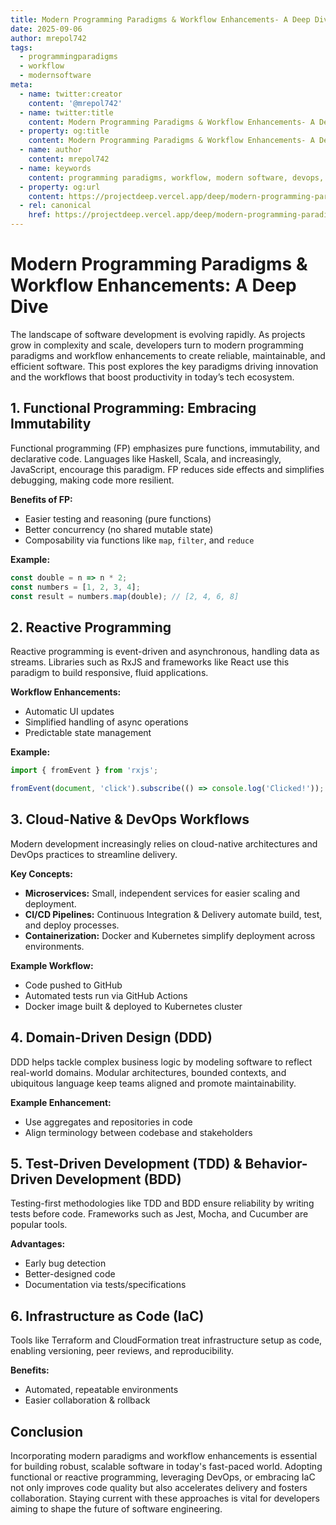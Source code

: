 ```yaml
---
title: Modern Programming Paradigms & Workflow Enhancements- A Deep Dive
date: 2025-09-06
author: mrepol742
tags:
  - programmingparadigms
  - workflow
  - modernsoftware
meta:
  - name: twitter:creator
    content: '@mrepol742'
  - name: twitter:title
    content: Modern Programming Paradigms & Workflow Enhancements- A Deep Dive
  - property: og:title
    content: Modern Programming Paradigms & Workflow Enhancements- A Deep Dive
  - name: author
    content: mrepol742
  - name: keywords
    content: programming paradigms, workflow, modern software, devops, functional programming, best practices
  - property: og:url
    content: https://projectdeep.vercel.app/deep/modern-programming-paradigms--workflow-enhancements-a-deep-dive/
  - rel: canonical
    href: https://projectdeep.vercel.app/deep/modern-programming-paradigms--workflow-enhancements-a-deep-dive/
---
```


# Modern Programming Paradigms & Workflow Enhancements: A Deep Dive

The landscape of software development is evolving rapidly. As projects grow in complexity and scale, developers turn to modern programming paradigms and workflow enhancements to create reliable, maintainable, and efficient software. This post explores the key paradigms driving innovation and the workflows that boost productivity in today’s tech ecosystem.

## 1. Functional Programming: Embracing Immutability
Functional programming (FP) emphasizes pure functions, immutability, and declarative code. Languages like Haskell, Scala, and increasingly, JavaScript, encourage this paradigm. FP reduces side effects and simplifies debugging, making code more resilient.

**Benefits of FP:**
- Easier testing and reasoning (pure functions)
- Better concurrency (no shared mutable state)
- Composability via functions like `map`, `filter`, and `reduce`

**Example:**
```javascript
const double = n => n * 2;
const numbers = [1, 2, 3, 4];
const result = numbers.map(double); // [2, 4, 6, 8]
```

## 2. Reactive Programming
Reactive programming is event-driven and asynchronous, handling data as streams. Libraries such as RxJS and frameworks like React use this paradigm to build responsive, fluid applications.

**Workflow Enhancements:**
- Automatic UI updates
- Simplified handling of async operations
- Predictable state management

**Example:**
```javascript
import { fromEvent } from 'rxjs';

fromEvent(document, 'click').subscribe(() => console.log('Clicked!'));
```

## 3. Cloud-Native & DevOps Workflows
Modern development increasingly relies on cloud-native architectures and DevOps practices to streamline delivery.

**Key Concepts:**
- **Microservices:** Small, independent services for easier scaling and deployment.
- **CI/CD Pipelines:** Continuous Integration & Delivery automate build, test, and deploy processes.
- **Containerization:** Docker and Kubernetes simplify deployment across environments.

**Example Workflow:**
- Code pushed to GitHub
- Automated tests run via GitHub Actions
- Docker image built & deployed to Kubernetes cluster

## 4. Domain-Driven Design (DDD)
DDD helps tackle complex business logic by modeling software to reflect real-world domains. Modular architectures, bounded contexts, and ubiquitous language keep teams aligned and promote maintainability.

**Example Enhancement:**
- Use aggregates and repositories in code
- Align terminology between codebase and stakeholders

## 5. Test-Driven Development (TDD) & Behavior-Driven Development (BDD)
Testing-first methodologies like TDD and BDD ensure reliability by writing tests before code. Frameworks such as Jest, Mocha, and Cucumber are popular tools.

**Advantages:**
- Early bug detection
- Better-designed code
- Documentation via tests/specifications

## 6. Infrastructure as Code (IaC)
Tools like Terraform and CloudFormation treat infrastructure setup as code, enabling versioning, peer reviews, and reproducibility.

**Benefits:**
- Automated, repeatable environments
- Easier collaboration & rollback

## Conclusion
Incorporating modern paradigms and workflow enhancements is essential for building robust, scalable software in today's fast-paced world. Adopting functional or reactive programming, leveraging DevOps, or embracing IaC not only improves code quality but also accelerates delivery and fosters collaboration. Staying current with these approaches is vital for developers aiming to shape the future of software engineering.
